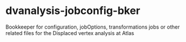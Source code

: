 # dvanalysis-jobconfig-bker
Bookkeeper for configuration, jobOptions, transformations jobs or other related files for the Displaced vertex analysis at Atlas
